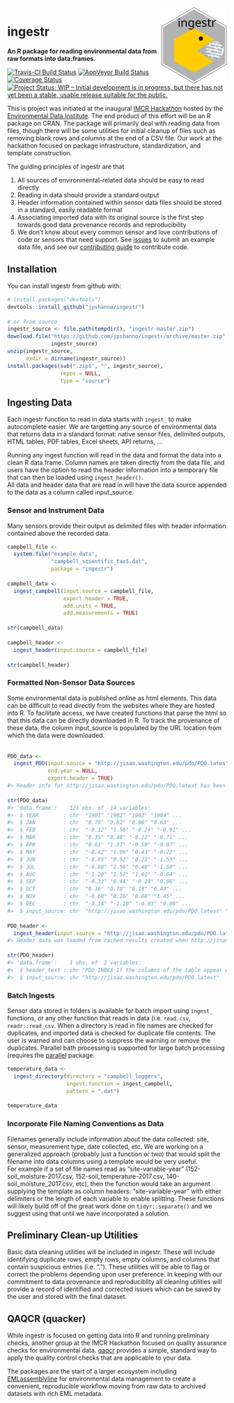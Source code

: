 
<!-- README.md is generated from README.Rmd. Please edit that file -->

<img src="man/figures/logo_ingestr.svg" align="right" width=150px>

# ingestr

**An R package for reading environmental data from raw formats into
data.frames.**

[![Travis-CI Build
Status](https://travis-ci.org/jpshanno/ingestr.svg?branch=master)](https://travis-ci.org/jpshanno/ingestr)
[![AppVeyor Build
Status](https://ci.appveyor.com/api/projects/status/github/jpshanno/ingestr?branch=master&svg=true)](https://ci.appveyor.com/project/jpshanno/ingestr)
[![Coverage
Status](https://img.shields.io/codecov/c/github/jpshanno/ingestr/master.svg)](https://codecov.io/github/jpshanno/ingestr?branch=master)
[![Project Status: WIP – Initial development is in progress, but there
has not yet been a stable, usable release suitable for the
public.](https://www.repostatus.org/badges/latest/wip.svg)](https://www.repostatus.org/#wip)

This is project was initiated at the inaugural [IMCR
Hackathon](https://github.com/IMCR-Hackathon/HackathonCentral) hosted by
the [Environmental Data
Institute](https://environmentaldatainitiative.org/). The end product of
this effort will be an R package on CRAN. The package will primarily
deal with reading data from files, though there will be some utilities
for initial cleanup of files such as removing blank rows and columns at
the end of a CSV file. Our work at the hackathon focused on package
infrastructure, standardization, and template construction.

The guiding principles of ingestr are that

1.  All sources of environmental-related data should be easy to read
    directly
2.  Reading in data should provide a standard output
3.  Header information contained within sensor data files should be
    stored in a standard, easily readable format
4.  Associating imported data with its original source is the first step
    towards good data provenance records and reproducibility
5.  We don’t know about every common sensor and love contributions of
    code or sensors that need support. See
    [issues](https://github.com/jpshanno/ingestr/issues) to submit an
    example data file, and see our [contributing
    guide](https://jpshanno.github.io/ingestr/CONTRIBUTING) to
    contribute code.

## Installation

You can install ingestr from github with:

``` r
# install.packages("devtools")
devtools::install_github("jpshanno/ingestr")

# or from source
ingestr_source <- file.path(tempdir(), "ingestr-master.zip")
download.file("https://github.com/jpshanno/ingestr/archive/master.zip",
              ingestr_source)
unzip(ingestr_source,
      exdir = dirname(ingestr_source))
install.packages(sub(".zip$", "", ingestr_source), 
                 repos = NULL,
                 type = "source")
```

## Ingesting Data

Each ingestr function to read in data starts with `ingest_` to make
autocomplete easier. We are targetting any source of environmental data
that returns data in a standard format: native sensor files, delimited
outputs, HTML tables, PDF tables, Excel sheets, API returns, …

Running any ingest function will read in the data and format the data
into a clean R data.frame. Column names are taken directly from the data
file, and users have the option to read the header information into a
temporary file that can then be loaded using `ingest_header()`.  
All data and header data that are read in will have the data source
appended to the data as a column called input\_source.

### Sensor and Instrument Data

Many sensors provide their output as delimited files with header
information contained above the recorded data.

``` r
campbell_file <- 
  system.file("example_data",
              "campbell_scientific_tao5.dat",
              package = "ingestr")

campbell_data <- 
  ingest_campbell(input.source = campbell_file,
                  export.header = TRUE,
                  add.units = TRUE,
                  add.measurements = TRUE)

str(campbell_data)

campbell_header <- 
  ingest_header(input.source = campbell_file)

str(campbell_header)
```

### Formatted Non-Sensor Data Sources

Some environmental data is published online as html elements. This data
can be difficult to read directly from the websites where they are
hosted into R. To facilitate access, we have created functions that
parse the html so that this data can be directly downloaded in R. To
track the provenance of these data, the column input\_source is
populated by the URL location from which the data were downloaded.

``` r

PDO_data <- 
  ingest_PDO(input.source = "http://jisao.washington.edu/pdo/PDO.latest",  
             end.year = NULL,
             export.header = TRUE)
#> Header info for http://jisao.washington.edu/pdo/PDO.latest has been saved to a temporary file. Run ingest_header('http://jisao.washington.edu/pdo/PDO.latest') to load the header data.

str(PDO_data)
#> 'data.frame':    121 obs. of  14 variables:
#>  $ YEAR        : chr  "1901" "1902" "1903" "1904" ...
#>  $ JAN         : chr  "0.79" "0.82" "0.86" "0.63" ...
#>  $ FEB         : chr  "-0.12" "1.58" "-0.24" "-0.91" ...
#>  $ MAR         : chr  "0.35" "0.48" "-0.22" "-0.71" ...
#>  $ APR         : chr  "0.61" "1.37" "-0.50" "-0.07" ...
#>  $ MAY         : chr  "-0.42" "1.09" "0.43" "-0.22" ...
#>  $ JUN         : chr  "-0.05" "0.52" "0.23" "-1.53" ...
#>  $ JUL         : chr  "-0.60" "1.58" "0.40" "-1.58" ...
#>  $ AUG         : chr  "-1.20" "1.57" "1.01" "-0.64" ...
#>  $ SEP         : chr  "-0.33" "0.44" "-0.24" "0.06" ...
#>  $ OCT         : chr  "0.16" "0.70" "0.18" "0.43" ...
#>  $ NOV         : chr  "-0.60" "0.16" "0.08" "1.45" ...
#>  $ DEC         : chr  "-0.14" "-1.10" "-0.03" "0.06" ...
#>  $ input_source: chr  "http://jisao.washington.edu/pdo/PDO.latest" "http://jisao.washington.edu/pdo/PDO.latest" "http://jisao.washington.edu/pdo/PDO.latest" "http://jisao.washington.edu/pdo/PDO.latest" ...

PDO_header <- 
  ingest_header(input.source = "http://jisao.washington.edu/pdo/PDO.latest")
#> Header data was loaded from cached results created when http://jisao.washington.edu/pdo/PDO.latest was ingested previously in this R session.

str(PDO_header)
#> 'data.frame':    1 obs. of  2 variables:
#>  $ header_text : chr "PDO INDEX If the columns of the table appear without formatting on your browser, use http://research.jisao.wash"| __truncated__
#>  $ input_source: chr "http://jisao.washington.edu/pdo/PDO.latest"
```

### Batch Ingests

Sensor data stored in folders is available for batch import using
`ingest_` functions, or any other function that reads in data (i.e.
`read.csv`, `readr::read_csv`. When a directory is read in file names
are checked for duplicates, and imported data is checked for duplicate
file contents. The user is warned and can choose to suppress the warning
or remove the duplicates. Parallel bath processing is supported for
large batch processing (requires the
[parallel](https://stat.ethz.ch/R-manual/R-devel/library/parallel/doc/parallel.pdf)
package.

``` r
temperature_data <- 
  ingest_directory(directory = "campbell_loggers",
                   ingest.function = ingest_campbell,
                   pattern = ".dat")

temperature_data
```

### Incorporate File Naming Conventions as Data

Filenames generally include information about the data collected: site,
sensor, measurement type, date collected, etc. We are working on a
generalized approach (probably just a function or two) that would split
the filename into data columns using a template would be very useful.  
For example if a set of file names read as “site-variable-year”
(152-soil\_moisture-2017.csv, 152-soil\_temperature-2017.csv,
140-soil\_moisture\_2017.csv, etc), then the function would take an
argument supplying the template as column headers: “site-variable-year”
with either delimiters or the length of each variable to enable
splitting. These functions will likely build off of the great work done
on `tidyr::separate()` and we suggest using that until we have
incorporated a solution.

## Preliminary Clean-up Utilities

Basic data cleaning utilities will be included in ingestr. These will
include identifying duplicate rows, empty rows, empty columns, and
columns that contain suspicious entries (i.e. “.”). These utilities will
be able to flag or correct the problems depending upon user preference.
In keeping with our commitment to data provenance and reproduciblity all
cleaning utilities will provide a record of identified and corrected
issues which can be saved by the user and stored with the final dataset.

## QAQCR (quacker)

While ingestr is focused on getting data into R and running preliminary
checks, another group at the IMCR Hackathon focused on quality assurance
checks for environmental data.
[qaqcr](https://github.com/IMCR-Hackathon/qaqc_tools) provides a simple,
standard way to apply the quality control checks that are applicable to
your data.

The packages are the start of a larger ecosystem including
[EMLassemblyline](https://github.com/EDIorg/EMLassemblyline) for
environmental data management to create a convenient, reproducible
workflow moving from raw data to archived datasets with rich EML
metadata.
